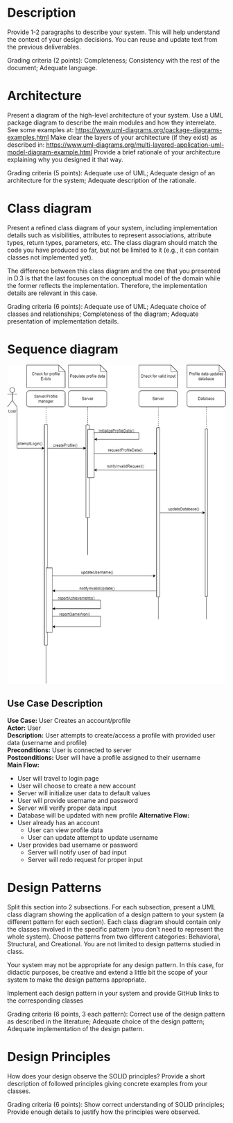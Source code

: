# Description
Provide 1-2 paragraphs to describe your system. This will help understand the context of your design decisions. You can reuse and update text from the previous deliverables.

Grading criteria (2 points): Completeness; Consistency with the rest of the document; Adequate language.

# Architecture
Present a diagram of the high-level architecture of your system. Use a UML package diagram to describe the main modules and how they interrelate. See some examples at:
https://www.uml-diagrams.org/package-diagrams-examples.html 
Make clear the layers of your architecture (if they exist) as described in:
https://www.uml-diagrams.org/multi-layered-application-uml-model-diagram-example.html 
Provide a brief rationale of your architecture explaining why you designed it that way. 

Grading criteria (5 points): Adequate use of UML; Adequate design of an architecture for the system; Adequate description of the rationale.

# Class diagram
Present a refined class diagram of your system, including implementation details such as visibilities, attributes to represent associations, attribute types, return types, parameters, etc. The class diagram should match the code you have produced so far, but not be limited to it (e.g., it can contain classes not implemented yet). 

The difference between this class diagram and the one that you presented in D.3 is that the last focuses on the conceptual model of the domain while the former reflects the implementation. Therefore, the implementation details are relevant in this case. 

Grading criteria (6 points): Adequate use of UML; Adequate choice of classes and relationships; Completeness of the diagram; Adequate presentation of implementation details. 

# Sequence diagram
![Sequence Diagram](Images/D5_SequenceDiagram.jpg)

## Use Case Description
**Use Case:** User Creates an account/profile  
**Actor:** User  
**Description:** User attempts to create/access a profile with provided user data (username and profile)  
**Preconditions:** User is connected to server  
**Postconditions:** User will have a profile assigned to their username  
**Main Flow:**  
- User will travel to login page
- User will choose to create a new account
- Server will initialize user data to default values
- User will provide username and password
- Server will verify proper data input
- Database will be updated with new profile
**Alternative Flow:**  
- User already has an account
  - User can view profile data
  - User can update attempt to update username
- User provides bad username or password
  - Server will notify user of bad input
  - Server will redo request for proper input


# Design Patterns
Split this section into 2 subsections. For each subsection, present a UML class diagram showing the application of a design pattern to your system (a different pattern for each section). Each class diagram should contain only the classes involved in the specific pattern (you don’t need to represent the whole system). Choose patterns from two different categories: Behavioral, Structural, and Creational. You are not limited to design patterns studied in class. 

Your system may not be appropriate for any design pattern. In this case, for didactic purposes, be creative and extend a little bit the scope of your system to make the design patterns appropriate. 

Implement each design pattern in your system and provide GitHub links to the corresponding classes

Grading criteria (6 points, 3 each pattern): Correct use of the design pattern as described in the literature; Adequate choice of the design pattern; Adequate implementation of the design pattern.

# Design Principles
How does your design observe the SOLID principles? Provide a short description of followed principles giving concrete examples from your classes. 

Grading criteria (6 points): Show correct understanding of SOLID principles; Provide enough details to justify how the principles were observed.
